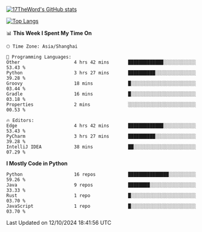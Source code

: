 [![17TheWord's GitHub stats](https://github-readme-stats.vercel.app/api?username=17TheWord&count_private=true&show_icons=true)](https://github.com/anuraghazra/github-readme-stats)

[![Top Langs](https://github-readme-stats.vercel.app/api/top-langs/?username=17TheWord&layout=compact&hide=html)](https://github.com/anuraghazra/github-readme-stats)


<!--START_SECTION:waka-->
📊 **This Week I Spent My Time On** 

```text
🕑︎ Time Zone: Asia/Shanghai

💬 Programming Languages: 
Other                    4 hrs 42 mins       █████████████░░░░░░░░░░░░   53.43 % 
Python                   3 hrs 27 mins       ██████████░░░░░░░░░░░░░░░   39.28 % 
Groovy                   18 mins             █░░░░░░░░░░░░░░░░░░░░░░░░   03.44 % 
Gradle                   16 mins             █░░░░░░░░░░░░░░░░░░░░░░░░   03.18 % 
Properties               2 mins              ░░░░░░░░░░░░░░░░░░░░░░░░░   00.53 % 

🔥 Editors: 
Edge                     4 hrs 42 mins       █████████████░░░░░░░░░░░░   53.43 % 
PyCharm                  3 hrs 27 mins       ██████████░░░░░░░░░░░░░░░   39.28 % 
IntelliJ IDEA            38 mins             ██░░░░░░░░░░░░░░░░░░░░░░░   07.29 % 
```

**I Mostly Code in Python** 

```text
Python                   16 repos            ███████████████░░░░░░░░░░   59.26 % 
Java                     9 repos             ████████░░░░░░░░░░░░░░░░░   33.33 % 
Rust                     1 repo              █░░░░░░░░░░░░░░░░░░░░░░░░   03.70 % 
JavaScript               1 repo              █░░░░░░░░░░░░░░░░░░░░░░░░   03.70 % 
```




 Last Updated on 12/10/2024 18:41:56 UTC
<!--END_SECTION:waka-->
